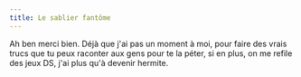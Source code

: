 ```yaml
---
title: Le sablier fantôme
---
```


Ah ben merci bien. Déjà que j'ai pas un moment à moi, pour faire des vrais
trucs que tu peux raconter aux gens pour te la péter, si en plus, on me refile
des jeux DS, j'ai plus qu'à devenir hermite.


